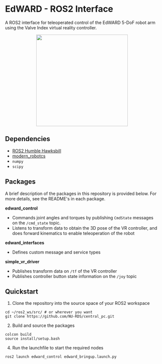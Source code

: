 # EdWARD - ROS2 Interface
A ROS2 interface for teleoperated control of the EdWARD 5-DoF robot arm
using the Valve Index virtual reality controller.

<p align="center">
  <img width="300" src="https://github.com/NU-RDS/central_pc/assets/45540813/28931dba-c25b-4e03-a1a6-eee9c942c9c7">
</p>


## Dependencies
- [ROS2 Humble Hawksbill](https://docs.ros.org/en/humble/Installation.html)
- [modern_robotcs](https://github.com/NxRLab/ModernRobotics)
- `numpy`
- `scipy`


## Packages
A brief description of the packages in this repository is provided
below. For more details, see the README's in each package.

**edward_control**
- Commands joint angles and torques by publishing
`CmdState` messages on the `/cmd_state` topic. 
- Listens to transform data to obtain the 3D pose of the VR
controller, and does forward kinematics to enable teleoperation of the robot

**edward_interfaces**
- Defines custom message and service types

**simple_vr_driver**
- Publishes transform data on `/tf` of the VR controller
- Publishes controller button state information on the `/joy` topic


## Quickstart
1. Clone the repository into the source space of your ROS2 workspace
```
cd ~/ros2_ws/src/ # or wherever you want
git clone https://github.com/NU-RDS/central_pc.git
```

2. Build and source the packages
```
colcon build
source install/setup.bash
```

4. Run the launchfile to start the required nodes
```
ros2 launch edward_control edward_bringup.launch.py
```


